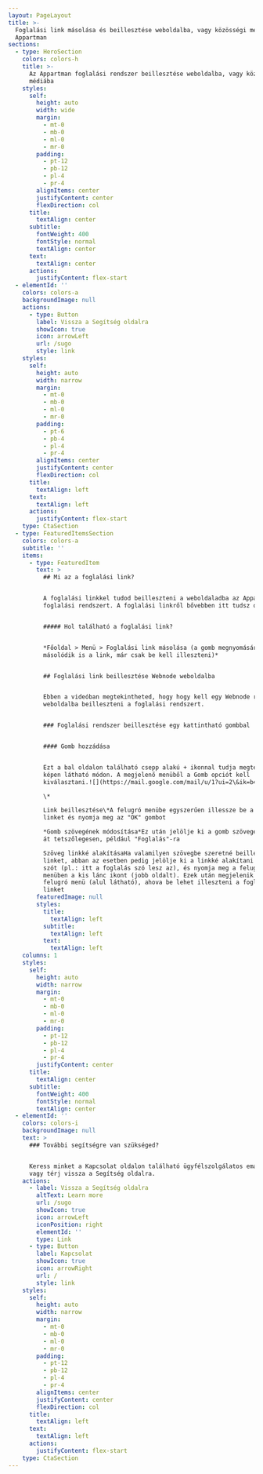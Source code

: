 ```yaml
---
layout: PageLayout
title: >-
  Foglalási link másolása és beillesztése weboldalba, vagy közösségi médiába |
  Appartman
sections:
  - type: HeroSection
    colors: colors-h
    title: >-
      Az Appartman foglalási rendszer beillesztése weboldalba, vagy közösségi
      médiába
    styles:
      self:
        height: auto
        width: wide
        margin:
          - mt-0
          - mb-0
          - ml-0
          - mr-0
        padding:
          - pt-12
          - pb-12
          - pl-4
          - pr-4
        alignItems: center
        justifyContent: center
        flexDirection: col
      title:
        textAlign: center
      subtitle:
        fontWeight: 400
        fontStyle: normal
        textAlign: center
      text:
        textAlign: center
      actions:
        justifyContent: flex-start
  - elementId: ''
    colors: colors-a
    backgroundImage: null
    actions:
      - type: Button
        label: Vissza a Segítség oldalra
        showIcon: true
        icon: arrowLeft
        url: /sugo
        style: link
    styles:
      self:
        height: auto
        width: narrow
        margin:
          - mt-0
          - mb-0
          - ml-0
          - mr-0
        padding:
          - pt-6
          - pb-4
          - pl-4
          - pr-4
        alignItems: center
        justifyContent: center
        flexDirection: col
      title:
        textAlign: left
      text:
        textAlign: left
      actions:
        justifyContent: flex-start
    type: CtaSection
  - type: FeaturedItemsSection
    colors: colors-a
    subtitle: ''
    items:
      - type: FeaturedItem
        text: >
          ## Mi az a foglalási link?


          A foglalási linkkel tudod beilleszteni a weboldaladba az Appartman
          foglalási rendszert. A foglalási linkről bővebben itt tudsz olvasni.


          ##### Hol található a foglalási link?


          *Főoldal > Menü > Foglalási link másolása (a gomb megnyomására
          másolódik is a link, már csak be kell illeszteni)*


          ## Foglalási link beillesztése Webnode weboldalba


          Ebben a videóban megtekintheted, hogy hogy kell egy Webnode rendszerű
          weboldalba beilleszteni a foglalási rendszert.


          ### Foglalási rendszer beillesztése egy kattintható gombbal


          #### Gomb hozzádása


          Ezt a bal oldalon található csepp alakú + ikonnal tudja megtenni a
          képen látható módon. A megjelenő menüből a Gomb opciót kell
          kiválasztani.![](https://mail.google.com/mail/u/1?ui=2\&ik=b4e2fd4e0c\&attid=0.2\&permmsgid=msg-a:r-5320695910440220799\&th=17ff92700e81ce02\&view=fimg\&fur=ip\&sz=s0-l75-ft\&attbid=ANGjdJ8vsMXxfzYz6Pk582G4dLTujpi\_302vl-F9L9-IQl4q-VHMPe6OyHFyn6oY2EteYSjccgE9D7xzJtVMDoPCbpZBNJAMa2C753LnRp-VmmFuQVfDwxIWdJsk04E\&disp=emb\&realattid=ii_l1lyc2xv1)

          \*

          Link beillesztése\*A felugró menübe egyszerűen illessze be a foglalási
          linket és nyomja meg az "OK" gombot

          *Gomb szövegének módosítása*Ez után jelölje ki a gomb szövegét és írja
          át tetszőlegesen, például "Foglalás"-ra

          Szöveg linkké alakításaHa valamilyen szövegbe szeretné beilleszteni a
          linket, abban az esetben pedig jelölje ki a linkké alakítani kívánt
          szót (pl.: itt a foglalás szó lesz az), és nyomja meg a felugró
          menüben a kis lánc ikont (jobb oldalt). Ezek után megjelenik egy másik
          felugró menü (alul látható), ahova be lehet illeszteni a foglalási
          linket
        featuredImage: null
        styles:
          title:
            textAlign: left
          subtitle:
            textAlign: left
          text:
            textAlign: left
    columns: 1
    styles:
      self:
        height: auto
        width: narrow
        margin:
          - mt-0
          - mb-0
          - ml-0
          - mr-0
        padding:
          - pt-12
          - pb-12
          - pl-4
          - pr-4
        justifyContent: center
      title:
        textAlign: center
      subtitle:
        fontWeight: 400
        fontStyle: normal
        textAlign: center
  - elementId: ''
    colors: colors-i
    backgroundImage: null
    text: >
      ### További segítségre van szükséged?


      Keress minket a Kapcsolat oldalon található ügyfélszolgálatos email címen,
      vagy térj vissza a Segítség oldalra.
    actions:
      - label: Vissza a Segítség oldalra
        altText: Learn more
        url: /sugo
        showIcon: true
        icon: arrowLeft
        iconPosition: right
        elementId: ''
        type: Link
      - type: Button
        label: Kapcsolat
        showIcon: true
        icon: arrowRight
        url: /
        style: link
    styles:
      self:
        height: auto
        width: narrow
        margin:
          - mt-0
          - mb-0
          - ml-0
          - mr-0
        padding:
          - pt-12
          - pb-12
          - pl-4
          - pr-4
        alignItems: center
        justifyContent: center
        flexDirection: col
      title:
        textAlign: left
      text:
        textAlign: left
      actions:
        justifyContent: flex-start
    type: CtaSection
---
```

